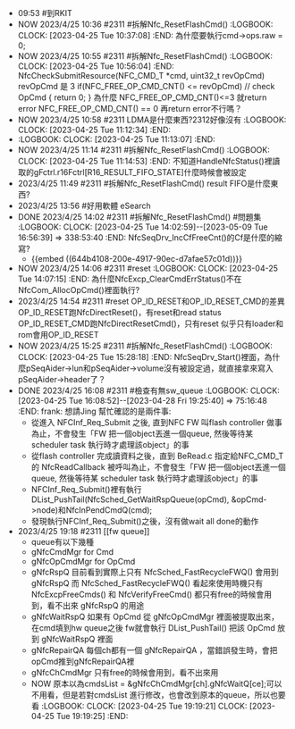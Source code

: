 - 09:53 #到RKIT
- NOW 2023/4/25 10:36 #2311 #拆解Nfc_ResetFlashCmd()
  :LOGBOOK:
  CLOCK: [2023-04-25 Tue 10:37:08]
  :END:
  為什麼要執行cmd->ops.raw = 0;
- NOW 2023/4/25 10:55 #2311 #拆解Nfc_ResetFlashCmd()
  :LOGBOOK:
  CLOCK: [2023-04-25 Tue 10:56:04]
  :END:
  NfcCheckSubmitResource(NFC_CMD_T *cmd, uint32_t revOpCmd)
  revOpCmd 是 3
     if(NFC_FREE_OP_CMD_CNT() <= revOpCmd) // check OpCmd
     {
         return 0;
     }
     為什麼 NFC_FREE_OP_CMD_CNT()<=3 就return error
     NFC_FREE_OP_CMD_CNT() == 0 再return error不行嗎？
- NOW 2023/4/25 10:58 #2311 LDMA是什麼東西?2312好像沒有
  :LOGBOOK:
  CLOCK: [2023-04-25 Tue 11:12:34]
  :END:
- :LOGBOOK:
  CLOCK: [2023-04-25 Tue 11:13:07]
  :END:
- NOW 2023/4/25 11:14 #2311 #拆解Nfc_ResetFlashCmd()
  :LOGBOOK:
  CLOCK: [2023-04-25 Tue 11:14:53]
  :END:
  不知道HandleNfcStatus()裡讀取的gFctrl.r16Fctrl[R16_RESULT_FIFO_STATE]什麼時候會被設定
- 2023/4/25 11:49 #2311 #拆解Nfc_ResetFlashCmd() result FIFO是什麼東西?
- 2023/4/25 13:56 #好用軟體 eSearch
- DONE 2023/4/25 14:02 #2311 #拆解Nfc_ResetFlashCmd() #問題集
  :LOGBOOK:
  CLOCK: [2023-04-25 Tue 14:02:59]--[2023-05-09 Tue 16:56:39] =>  338:53:40
  :END:
  NfcSeqDrv_IncCfFreeCnt()的Cf是什麼的縮寫?
	- {{embed ((644b4108-200e-4917-90ec-d7afae57c01d))}}
- NOW 2023/4/25 14:06 #2311 #reset 
  :LOGBOOK:
  CLOCK: [2023-04-25 Tue 14:07:15]
  :END:
  為什麼NfcExcp_ClearCmdErrStatus()不在NfcCom_AllocOpCmd()裡面執行?
- 2023/4/25 14:54 #2311 #reset
  OP_ID_RESET和OP_ID_RESET_CMD的差異
  OP_ID_RESET跑NfcDirectReset()，有reset和read status
  OP_ID_RESET_CMD跑NfcDirectResetCmd()，只有reset
  似乎只有loader和rom會用OP_ID_RESET
- NOW 2023/4/25 15:25 #2311 #拆解Nfc_ResetFlashCmd()
  :LOGBOOK:
  CLOCK: [2023-04-25 Tue 15:28:18]
  :END:
  NfcSeqDrv_Start()裡面，為什麼pSeqAider->lun和pSeqAider->volume沒有被設定過，就直接拿來寫入pSeqAider->header了？
- DONE 2023/4/25 16:08 #2311 #檢查有無sw_queue
  :LOGBOOK:
  CLOCK: [2023-04-25 Tue 16:08:52]--[2023-04-28 Fri 19:25:40] =>  75:16:48
  :END:
  frank:
  想請Jing 幫忙確認的是兩件事:
	- 從進入 NFCInf_Req_Submit 之後, 直到NFC FW 叫flash controller 做事為止，不會發生「FW 把一個object丟進一個queue, 然後等待某 scheduler task 執行時才處理該object」的事
	- 從flash controller 完成讀資料之後，直到 BeRead.c 指定給NFC_CMD_T 的 NfcReadCallback 被呼叫為止，不會發生「FW 把一個object丟進一個queue, 然後等待某 scheduler task 執行時才處理該object」的事
	- NFCInf_Req_Submit()裡有執行DList_PushTail(NfcSched_GetWaitRspQueue(opCmd), &opCmd->node)和NfcInPendCmdQ(cmd);
	- 發現執行NFCInf_Req_Submit()之後，沒有做wait all done的動作
- 2023/4/25 19:18 #2311 [[fw queue]]
	- queue有以下幾種
	- gNfcCmdMgr
	  for Cmd
	- gNfcOpCmdMgr
	  for OpCmd
	- gNfcRspQ
	  目前看到實際上只有 NfcSched_FastRecycleFWQ() 會用到 gNfcRspQ
	  而 NfcSched_FastRecycleFWQ() 看起來使用時機只有 NfcExcpFreeCmds() 和 NfcVerifyFreeCmd()
	  都只有free的時候會用到，看不出來 gNfcRspQ 的用途
	- gNfcWaitRspQ
	  如果有 OpCmd 從 gNfcOpCmdMgr 裡面被提取出來，在cmd填到hw queue之後
	  fw就會執行 DList_PushTail() 把該 OpCmd 放到 gNfcWaitRspQ 裡面
	- gNfcRepairQA
	  每個ch都有一個 gNfcRepairQA ，當錯誤發生時，會把opCmd推到gNfcRepairQA裡
	- gNfcChCmdMgr
	  只有free的時候會用到，看不出來用
	- NOW 原本以為cmdsList = &gNfcChCmdMgr[ch].gNfcWaitQ[ce];可以不用看，但是若對cmdsList 進行修改，也會改到原本的queue，所以也要看
	  :LOGBOOK:
	  CLOCK: [2023-04-25 Tue 19:19:21]
	  CLOCK: [2023-04-25 Tue 19:19:25]
	  :END: